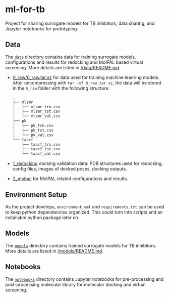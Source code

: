 # ml-for-tb

Project for sharing surrogate models for TB inhibitors, data sharing, and Jupyter notebooks for prototyping.

## Data

The [`data`](/data) directory contains data for training surrogate models, configurations and
results for redocking and MolPAL
based virtual screening. More details are listed in [/data/README.md](/data/README.md).

- [0_raw/0_raw.tar.xz](0_raw/0_raw.tar.xz) for data used for training machine leanring models. After uncompressing with
  `tar -xf 0_raw.tar.xz`, the data will be stored in the `0_raw` folder with the following structure:

  ```bash
  .
  ├── mlsmr
  │   ├── mlsmr_trn.csv
  │   ├── mlsmr_tst.csv
  │   └── mlsmr_val.csv
  ├── pk
  │   ├── pk_trn.csv
  │   ├── pk_tst.csv
  │   └── pk_val.csv
  └── taacf
      ├── taacf_trn.csv
      ├── taacf_tst.csv
      └── taacf_val.csv
  ```

- [1_redocking](1_redocking) docking validation data: PDB structures used for redocking, config files, images of docked poses, docking outputs.
- [2_molpal](2_molpal) for MolPAL related configurations and results.

## Environment Setup

As the project develops, `environment.yml` and `requirements.txt` can be used to keep python dependencies organized. This could turn into scripts and an installable python package later on.

## Models

The [`models`](/models) directory contains trained surrogate models for TB inhibitors. More details
are listed in [/models/README.md](/models/README.md).

## Notebooks

The [`notebooks`](/notebooks) directory contains Jupyter notebooks for pre-processing and
post-processing molecular library for molecular docking and virtual screening.
